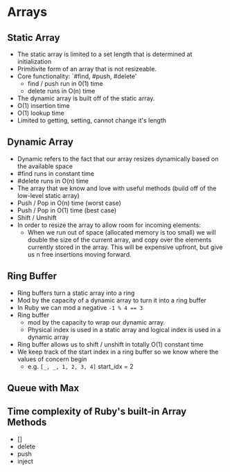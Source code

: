 # Arrays
## Static Array
  * The static array is limited to a set length that is determined at initialization
  * Primitivite form of an array that is not resizeable.
  * Core functionality: `#find, #push, #delete'
    * find / push run in 0(1) time
    * delete runs in O(n) time
  * The dynamic array is built off of the static array.
  * O(1) insertion time
  * O(1) lookup time
  * Limited to getting, setting, cannot change it's length
## Dynamic Array
  * Dynamic refers to the fact that our array resizes dynamically based on the available space
  * #find runs in constant time 
  * #delete runs in O(n) time
  * The array that we know and love with useful methods (build off of the low-level static array)
  * Push / Pop in O(n) time (worst case)
  * Push / Pop in O(1) time (best case)
  * Shift / Unshift 
  * In order to resize the array to allow room for incoming elements:
    * When we run out of space (allocated memory is too small) we will double the size of the current array, and copy over the elements currently stored in the array. This will be expensive upfront, but give us n free insertions moving forward.
## Ring Buffer
  * Ring buffers turn a static array into a ring  
  * Mod by the capacity of a dynamic array to turn it into a ring buffer
  * In Ruby we can mod a negative `-1 % 4 == 3`
  * Ring buffer
    * mod by the capacity to wrap our dynamic array.
    * Physical index is used in a static array and logical index is used in a dynamic array
  * Ring buffer allows us to shift / unshift in totally O(1) constant time
  * We keep track of the start index in a ring buffer so we know where the values of concern begin
    * e.g. `[_, _, 1, 2, 3, 4]` start_idx = 2 
  
## Queue with Max

## Time complexity of Ruby's built-in Array Methods
  * []
  * delete
  * push
  * inject